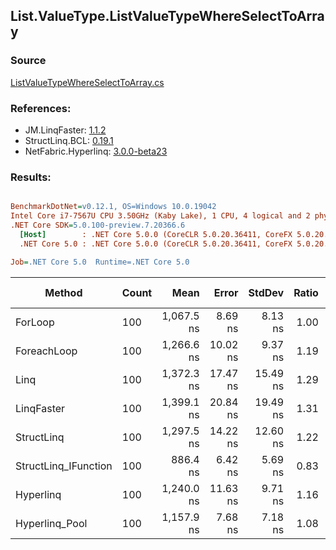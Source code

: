 ﻿## List.ValueType.ListValueTypeWhereSelectToArray

### Source
[ListValueTypeWhereSelectToArray.cs](../LinqBenchmarks/List/ValueType/ListValueTypeWhereSelectToArray.cs)

### References:
- JM.LinqFaster: [1.1.2](https://www.nuget.org/packages/JM.LinqFaster/1.1.2)
- StructLinq.BCL: [0.19.1](https://www.nuget.org/packages/StructLinq.BCL/0.19.1)
- NetFabric.Hyperlinq: [3.0.0-beta23](https://www.nuget.org/packages/NetFabric.Hyperlinq/3.0.0-beta23)

### Results:
``` ini

BenchmarkDotNet=v0.12.1, OS=Windows 10.0.19042
Intel Core i7-7567U CPU 3.50GHz (Kaby Lake), 1 CPU, 4 logical and 2 physical cores
.NET Core SDK=5.0.100-preview.7.20366.6
  [Host]        : .NET Core 5.0.0 (CoreCLR 5.0.20.36411, CoreFX 5.0.20.36411), X64 RyuJIT
  .NET Core 5.0 : .NET Core 5.0.0 (CoreCLR 5.0.20.36411, CoreFX 5.0.20.36411), X64 RyuJIT

Job=.NET Core 5.0  Runtime=.NET Core 5.0  

```
|               Method | Count |       Mean |    Error |   StdDev | Ratio | RatioSD |  Gen 0 | Gen 1 | Gen 2 | Allocated |
|--------------------- |------ |-----------:|---------:|---------:|------:|--------:|-------:|------:|------:|----------:|
|              ForLoop |   100 | 1,067.5 ns |  8.69 ns |  8.13 ns |  1.00 |    0.00 | 3.4103 |     - |     - |    7136 B |
|          ForeachLoop |   100 | 1,266.6 ns | 10.02 ns |  9.37 ns |  1.19 |    0.01 | 3.4103 |     - |     - |    7136 B |
|                 Linq |   100 | 1,372.3 ns | 17.47 ns | 15.49 ns |  1.29 |    0.02 | 2.4853 |     - |     - |    5200 B |
|           LinqFaster |   100 | 1,399.1 ns | 20.84 ns | 19.49 ns |  1.31 |    0.02 | 3.4103 |     - |     - |    7136 B |
|           StructLinq |   100 | 1,297.5 ns | 14.22 ns | 12.60 ns |  1.22 |    0.01 | 0.9899 |     - |     - |    2072 B |
| StructLinq_IFunction |   100 |   886.4 ns |  6.42 ns |  5.69 ns |  0.83 |    0.01 | 0.9899 |     - |     - |    2072 B |
|            Hyperlinq |   100 | 1,240.0 ns | 11.63 ns |  9.71 ns |  1.16 |    0.01 | 0.9670 |     - |     - |    2024 B |
|       Hyperlinq_Pool |   100 | 1,157.9 ns |  7.68 ns |  7.18 ns |  1.08 |    0.01 | 0.0267 |     - |     - |      56 B |
